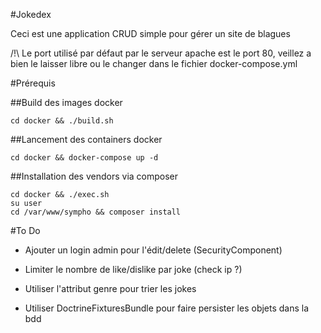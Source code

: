 #Jokedex

Ceci est une application CRUD simple pour gérer un site de blagues

/!\ Le port utilisé par défaut par le serveur apache est le port 80, veillez a bien le laisser libre ou le changer dans le fichier docker-compose.yml

#Prérequis

##Build des images docker

```
cd docker && ./build.sh
```


##Lancement des containers docker

```
cd docker && docker-compose up -d
```

##Installation des vendors via composer


```
cd docker && ./exec.sh
su user
cd /var/www/sympho && composer install
```

#To Do

* Ajouter un login admin pour l'édit/delete (SecurityComponent)

* Limiter le nombre de like/dislike par joke (check ip ?)

* Utiliser l'attribut genre pour trier les jokes

* Utiliser DoctrineFixturesBundle pour faire persister les objets dans la bdd
